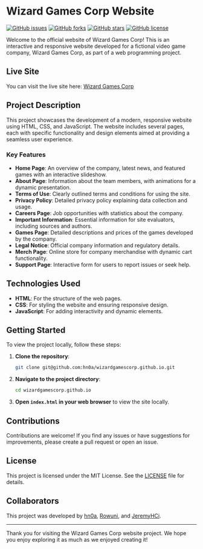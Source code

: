# Wizard Games Corp Website

[![GitHub issues](https://img.shields.io/github/issues/hn0a/wizardgamescorp.github.io)](https://github.com/hn0a/wizardgamescorp.github.io/issues)
[![GitHub forks](https://img.shields.io/github/forks/hn0a/wizardgamescorp.github.io)](https://github.com/hn0a/wizardgamescorp.github.io/network)
[![GitHub stars](https://img.shields.io/github/stars/hn0a/wizardgamescorp.github.io)](https://github.com/hn0a/wizardgamescorp.github.io/stargazers)
[![GitHub license](https://img.shields.io/github/license/hn0a/wizardgamescorp.github.io)](https://github.com/hn0a/wizardgamescorp.github.io/blob/main/LICENSE)

Welcome to the official website of Wizard Games Corp! This is an interactive and responsive website developed for a fictional video game company, Wizard Games Corp, as part of a web programming project.

## Live Site

You can visit the live site here: [Wizard Games Corp](https://hn0a.github.io/wizardgamescorp.github.io/accueil.html)

## Project Description

This project showcases the development of a modern, responsive website using HTML, CSS, and JavaScript. The website includes several pages, each with specific functionality and design elements aimed at providing a seamless user experience.

### Key Features

- **Home Page**: An overview of the company, latest news, and featured games with an interactive slideshow.
- **About Page**: Information about the team members, with animations for a dynamic presentation.
- **Terms of Use**: Clearly outlined terms and conditions for using the site.
- **Privacy Policy**: Detailed privacy policy explaining data collection and usage.
- **Careers Page**: Job opportunities with statistics about the company.
- **Important Information**: Essential information for site evaluators, including sources and authors.
- **Games Page**: Detailed descriptions and prices of the games developed by the company.
- **Legal Notice**: Official company information and regulatory details.
- **Merch Page**: Online store for company merchandise with dynamic cart functionality.
- **Support Page**: Interactive form for users to report issues or seek help.

## Technologies Used

- **HTML**: For the structure of the web pages.
- **CSS**: For styling the website and ensuring responsive design.
- **JavaScript**: For adding interactivity and dynamic elements.

## Getting Started

To view the project locally, follow these steps:

1. **Clone the repository**:
   ```sh
   git clone git@github.com:hn0a/wizardgamescorp.github.io.git
   ```
2. **Navigate to the project directory**:
   ```sh
   cd wizardgamescorp.github.io
   ```
3. **Open `index.html` in your web browser** to view the site locally.

## Contributions

Contributions are welcome! If you find any issues or have suggestions for improvements, please create a pull request or open an issue.

## License

This project is licensed under the MIT License. See the [LICENSE](LICENSE) file for details.

## Collaborators

This project was developed by [hn0a](https://github.com/hn0a), [Rowuni](https://github.com/Rowuni), and [JeremyHCi](https://github.com/JeremyHCi).

---

Thank you for visiting the Wizard Games Corp website project. We hope you enjoy exploring it as much as we enjoyed creating it!
